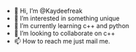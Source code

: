- 👋 Hi, I’m @Kaydeefreak
- 👀 I’m interested in something unique
- 🌱 I’m currently learning c++ and python
- 💞️ I’m looking to collaborate on c++
- 📫 How to reach me just mail me. 

<!---
Kaydeefreak/Kaydeefreak is a ✨ special ✨ repository because its `README.md` (this file) appears on your GitHub profile.
You can click the Preview link to take a look at your changes.
--->
